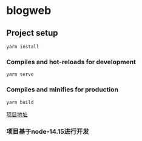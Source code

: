 <!--
 * @Descripttion: 
 * @Author: Cxy
 * @Date: 2021-03-16 11:40:32
 * @LastEditors: Cxy
 * @LastEditTime: 2022-05-29 16:55:57
 * @FilePath: \blog\blogweb\README.md
-->
# blogweb

## Project setup
```
yarn install
```

### Compiles and hot-reloads for development
```
yarn serve
```

### Compiles and minifies for production
```
yarn build
```

[项目地址](https://www.seahappy.xyz)
### 项目基于**node-14.15**进行开发
